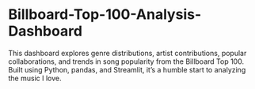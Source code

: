 # Billboard-Top-100-Analysis-Dashboard
This dashboard explores genre distributions, artist contributions, popular collaborations, and trends in song popularity from the Billboard Top 100. Built using Python, pandas, and Streamlit, it’s a humble start to analyzing the music I love.

